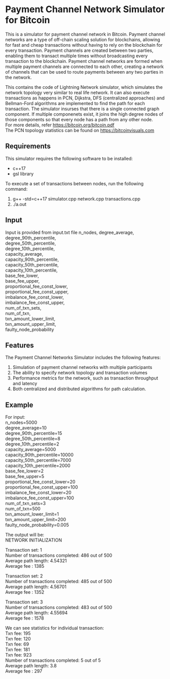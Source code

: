 # Payment Channel Network Simulator for Bitcoin

This is a simulator for payment channel network in Bitcoin.
Payment channel networks are a type of off-chain scaling solution for blockchains, allowing for fast and cheap transactions without having to rely on the blockchain for every transaction. Payment channels are created between two parties, enabling them to transact multiple times without broadcasting every transaction to the blockchain. Payment channel networks are formed when multiple payment channels are connected to each other, creating a network of channels that can be used to route payments between any two parties in the network.


This contains the code of Lightning Network simulator, which simulates the network topology very similar to real life network.
It can also execute transactions as happens in PCN, Dijkstra, DFS (centralized approaches) and Bellman-Ford algorithms are implemented to find the path for each transaction.
The simulator insurses that there is a single connected graph component. If multiple componenets exist, it joins the high degree nodes of those components so that every node has a path from any other node.  
For more details, refer https://bitcoin.org/bitcoin.pdf  
The PCN topology statistics can be found on https://bitcoinvisuals.com  

## Requirements
This simulator requires the following software to be installed:  

- c++17   
- gsl library  

To execute a set of transactions between nodes, run the following command:  
1. g++ -std=c++17 simulator.cpp network.cpp transactions.cpp  
2. ./a.out  

## Input
Input is provided from input.txt file
n_nodes, degree_average,  
degree_90th_percentile,  
degree_50th_percentile,  
degree_10th_percentile,  
capacity_average,  
capacity_90th_percentile,  
capacity_50th_percentile,  
capacity_10th_percentile,  
base_fee_lower,  
base_fee_upper,  
proportional_fee_const_lower,  
proportional_fee_const_upper,  
imbalance_fee_const_lower,  
imbalance_fee_const_upper,  
num_of_txn_sets,  
num_of_txn,  
txn_amount_lower_limit,  
txn_amount_upper_limit,  
faulty_node_probability  

## Features
The Payment Channel Networks Simulator includes the following features:

1. Simulation of payment channel networks with multiple participants
2. The ability to specify network topology and transaction volumes
3. Performance metrics for the network, such as transaction throughput and latency
4. Both centralized and distributed algorithms for path calculation.


## Example
For input:  
n_nodes=5000  
degree_average=10  
degree_90th_percentile=15  
degree_50th_percentile=8  
degree_10th_percentile=2  
capacity_average=5000  
capacity_90th_percentile=10000  
capacity_50th_percentile=7000  
capacity_10th_percentile=2000  
base_fee_lower=2  
base_fee_upper=5  
proportional_fee_const_lower=20  
proportional_fee_const_upper=100  
imbalance_fee_const_lower=20  
imbalance_fee_const_upper=100  
num_of_txn_sets=3  
num_of_txn=500  
txn_amount_lower_limit=1  
txn_amount_upper_limit=200  
faulty_node_probability=0.005  

The output will be:  
NETWORK INITIALIZATION  

Transaction set: 1  
Number of transactions completed: 486 out of 500  
Average path length: 4.54321  
Average fee : 1385  

Transaction set: 2  
Number of transactions completed: 485 out of 500  
Average path length: 4.56701  
Average fee : 1352  

Transaction set: 3  
Number of transactions completed: 483 out of 500  
Average path length: 4.55694  
Average fee : 1578  


We can see statistics for individual transaction:  
Txn fee: 195  
Txn fee: 120  
Txn fee: 69  
Txn fee: 181  
Txn fee: 923  
Number of transactions completed: 5 out of 5  
Average path length: 3.8  
Average fee : 297  
